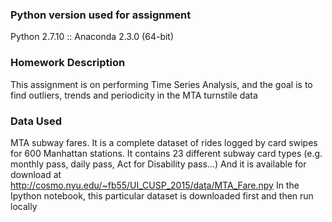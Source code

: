 ### Python version used for assignment
Python 2.7.10 :: Anaconda 2.3.0 (64-bit)

### Homework Description
This assignment is on performing Time Series Analysis, 
and the goal is to find outliers, trends and periodicity in the MTA turnstile data

### Data Used
MTA subway fares. It is a complete dataset of rides logged by card swipes for 600 Manhattan stations.
It contains 23 different subway card types (e.g. monthly pass, daily pass, Act for Disability pass…)
And it is available for download at http://cosmo.nyu.edu/~fb55/UI_CUSP_2015/data/MTA_Fare.npy
In the Ipython notebook, this particular dataset is downloaded first and then run locally
